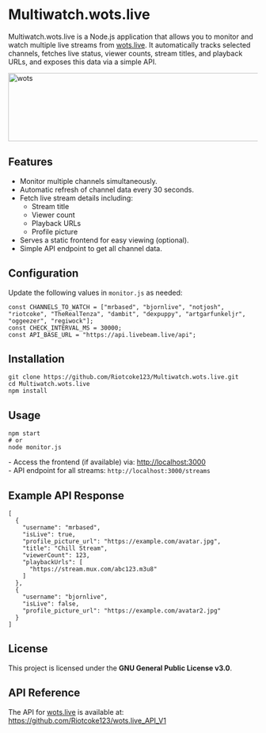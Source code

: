 <!DOCTYPE html>
<html lang="en">
<head>
  <meta charset="UTF-8">
  
</head>
<body>
  <h1>Multiwatch.wots.live</h1>

  <p>
    Multiwatch.wots.live is a Node.js application that allows you to monitor and watch multiple live streams from 
    <a href="https://wots.live" target="_blank">wots.live</a>. It automatically tracks selected channels, fetches live status, viewer counts, stream titles, and playback URLs, and exposes this data via a simple API.
  </p>
<img width="533" height="138" alt="wots" src="https://github.com/user-attachments/assets/e234ea62-d3e2-4d2c-aa24-8c5d738ad51f" />

  <h2>Features</h2>
  <ul>
    <li>Monitor multiple channels simultaneously.</li>
    <li>Automatic refresh of channel data every 30 seconds.</li>
    <li>Fetch live stream details including:
      <ul>
        <li>Stream title</li>
        <li>Viewer count</li>
        <li>Playback URLs</li>
        <li>Profile picture</li>
      </ul>
    </li>
    <li>Serves a static frontend for easy viewing (optional).</li>
    <li>Simple API endpoint to get all channel data.</li>
  </ul>

  <h2>Configuration</h2>
  <p>Update the following values in <code>monitor.js</code> as needed:</p>
  <pre><code>const CHANNELS_TO_WATCH = ["mrbased", "bjornlive", "notjosh", "riotcoke", "TheRealTenza", "dambit", "dexpuppy", "artgarfunkeljr", "oggeezer", "regiwock"];
const CHECK_INTERVAL_MS = 30000;
const API_BASE_URL = "https://api.livebeam.live/api";</code></pre>

  <h2>Installation</h2>
  <pre><code>git clone https://github.com/Riotcoke123/Multiwatch.wots.live.git
cd Multiwatch.wots.live
npm install</code></pre>

  <h2>Usage</h2>
  <pre><code>npm start
# or
node monitor.js</code></pre>
  <p>
    - Access the frontend (if available) via: <a href="http://localhost:3000" target="_blank">http://localhost:3000</a><br>
    - API endpoint for all streams: <code>http://localhost:3000/streams</code>
  </p>

  <h2>Example API Response</h2>
  <pre><code>[
  {
    "username": "mrbased",
    "isLive": true,
    "profile_picture_url": "https://example.com/avatar.jpg",
    "title": "Chill Stream",
    "viewerCount": 123,
    "playbackUrls": [
      "https://stream.mux.com/abc123.m3u8"
    ]
  },
  {
    "username": "bjornlive",
    "isLive": false,
    "profile_picture_url": "https://example.com/avatar2.jpg"
  }
]</code></pre>

  <h2>License</h2>
  <p>This project is licensed under the <strong>GNU General Public License v3.0</strong>.</p>

  <h2>API Reference</h2>
  <p>The API for <a href="https://wots.live" target="_blank">wots.live</a> is available at: 
    <a href="https://github.com/Riotcoke123/wots.live_API_V1" target="_blank">https://github.com/Riotcoke123/wots.live_API_V1</a>
  </p>
</body>
</html>
